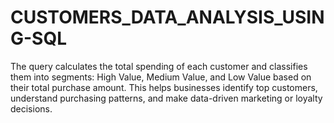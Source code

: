 # CUSTOMERS_DATA_ANALYSIS_USING-SQL
The query calculates the total spending of each customer and classifies them into segments: High Value, Medium Value, and Low Value based on their total purchase amount. This helps businesses identify top customers, understand purchasing patterns, and make data-driven marketing or loyalty decisions.
